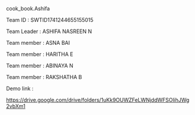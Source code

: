 cook_book.Ashifa

Team ID : SWTID1741244655155015

Team Leader : ASHIFA NASREEN N

Team member : ASNA BAI

Team member : HARITHA E

Team member : ABINAYA N

Team member : RAKSHATHA B


Demo link :

https://drive.google.com/drive/folders/1uKk9OUWZFeLWNjddWFSOlihJWg2vbXm1  
